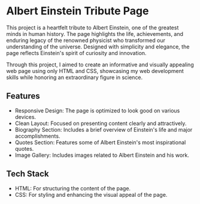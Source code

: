 # Albert Einstein Tribute Page
This project is a heartfelt tribute to Albert Einstein, one of the greatest minds in human history. The page highlights the life, achievements, and enduring legacy of the renowned physicist who transformed our understanding of the universe. Designed with simplicity and elegance, the page reflects Einstein's spirit of curiosity and innovation.

Through this project, I aimed to create an informative and visually appealing web page using only HTML and CSS, showcasing my web development skills while honoring an extraordinary figure in science.

## Features
- Responsive Design: The page is optimized to look good on various devices.
- Clean Layout: Focused on presenting content clearly and attractively.
- Biography Section: Includes a brief overview of Einstein's life and major accomplishments.
- Quotes Section: Features some of Albert Einstein's most inspirational quotes.
- Image Gallery: Includes images related to Albert Einstein and his work.

## Tech Stack
- HTML: For structuring the content of the page.
- CSS: For styling and enhancing the visual appeal of the page.